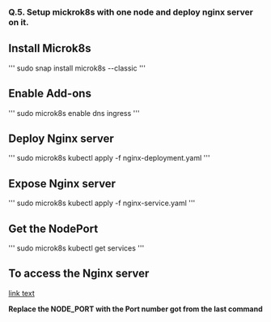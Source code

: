 ### Q.5. Setup mickrok8s with one node and deploy nginx server on it.

## Install Microk8s
'''
sudo snap install microk8s --classic 
'''

## Enable Add-ons

'''
sudo microk8s enable dns ingress
'''

## Deploy Nginx server
'''
sudo microk8s kubectl apply -f nginx-deployment.yaml
'''

## Expose Nginx server
'''
sudo microk8s kubectl apply -f nginx-service.yaml
'''

## Get the NodePort
'''
sudo microk8s kubectl get services
'''
## To access the Nginx server

[link text](http://localhost:NODE_PORT)

**Replace the NODE_PORT with the Port number got from the last command**